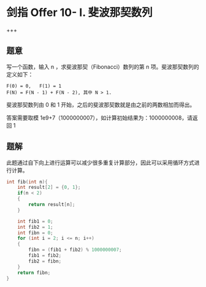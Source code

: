 # 剑指 Offer 10- I. 斐波那契数列

+++

## 题意

写一个函数，输入 n ，求斐波那契（Fibonacci）数列的第 n 项。斐波那契数列的定义如下：

~~~
F(0) = 0,   F(1) = 1
F(N) = F(N - 1) + F(N - 2), 其中 N > 1.
~~~

斐波那契数列由 0 和 1 开始，之后的斐波那契数就是由之前的两数相加而得出。

答案需要取模 1e9+7（1000000007），如计算初始结果为：1000000008，请返回 1



## 题解

此题通过自下向上进行运算可以减少很多重复计算部分，因此可以采用循环方式进行计算。

~~~c
int fib(int n){
    int result[2] = {0, 1};
    if(n < 2)
    {
        return result[n];
    }

    int fib1 = 0;
    int fib2 = 1;
    int fibn = 0;
    for (int i = 2; i <= n; i++)
    {
        fibn = (fib1 + fib2) % 1000000007;
        fib1 = fib2;
        fib2 = fibn;
    }
    return fibn;
}
~~~

